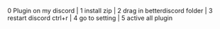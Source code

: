 0 Plugin on my discord | 1 install zip | 2 drag in betterdiscord folder | 3 restart discord ctrl+r | 4 go to setting | 5 active all plugin
